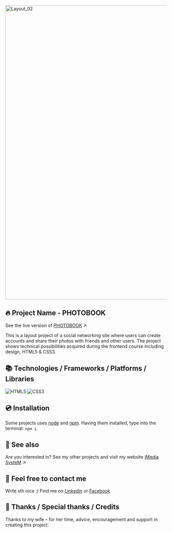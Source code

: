 <img width="1886" height="918" alt="Layout_02" src="https://github.com/user-attachments/assets/20b6313e-f27d-46aa-967b-7de5f200c744" />

## 🔥 Project Name - PHOTOBOOK
See the live version of [PHOTOBOOK](https://imediasystem.github.io/PhotoBook/) ↗️

This is a layout project of a social networking site where users can create accounts and share their photos with friends and other users. The project shows technical possibilities acquired during the frontend course including design, HTML5 & CSS3.
&nbsp;

## 📚 Technologies / Frameworks / Platforms / Libraries
![HTML5](https://img.shields.io/badge/html5-%23E34F26.svg?style=for-the-badge&logo=html5&logoColor=white)
![CSS3](https://img.shields.io/badge/css3-%231572B6.svg?style=for-the-badge&logo=css3&logoColor=white)
&nbsp;

## 💿 Installation
Some projects uses [node](https://nodejs.org/en/) and [npm](https://www.npmjs.com/). Having them installed, type into the terminal: `npm i`.
&nbsp;

## 🔗 See also
Are you interested in? See my other projects and visit my website [iMedia SysteM](https://imediasystem.pl/) ↗️
&nbsp;

## 📝 Feel free to contact me
Write sth nice ;) Find me on [Linkedin](https://www.linkedin.com/in/krzysztof-graca-47698997/) or [Facebook](https://www.facebook.com/christoffg74/)
&nbsp;

## 👏 Thanks / Special thanks / Credits
Thanks to my wife – for her time, advice, encouragement and support in creating this project.
